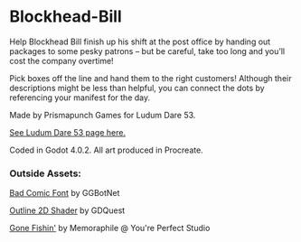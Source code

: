 # Blockhead-Bill

Help Blockhead Bill finish up his shift at the post office by handing out packages to some pesky patrons – but be careful, take too long and you’ll cost the company overtime!

Pick boxes off the line and hand them to the right customers! Although their descriptions might be less than helpful, you can connect the dots by referencing your manifest for the day.

Made by Prismapunch Games for Ludum Dare 53.

[See Ludum Dare 53 page here.](https://ldjam.com/events/ludum-dare/53/blockhead-bill)

Coded in Godot 4.0.2.
All art produced in Procreate.

### Outside Assets:
[Bad Comic Font](https://www.dafont.com/bad-comic.font) by GGBotNet

[Outline 2D Shader](https://github.com/GDQuest/godot-shaders/blob/master/godot/Shaders/outline2D_outer.shader) by GDQuest

[Gone Fishin'](https://opengameart.org/content/gone-fishin) by Memoraphile @ You're Perfect Studio


